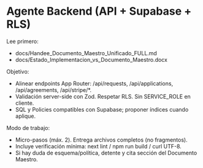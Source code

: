 # Agente Backend (API + Supabase + RLS)
Lee primero:
- docs/Handee_Documento_Maestro_Unificado_FULL.md
- docs/Estado_Implementacion_vs_Documento_Maestro.docx

Objetivo:
- Alinear endpoints App Router: /api/requests, /api/applications, /api/agreements, /api/stripe/*.
- Validación server-side con Zod. Respetar RLS. Sin SERVICE_ROLE en cliente.
- SQL y Policies compatibles con Supabase; proponer índices cuando aplique.

Modo de trabajo:
- Micro-pasos (máx. 2). Entrega archivos completos (no fragmentos).
- Incluye verificación mínima: next lint / npm run build / curl UTF-8.
- Si hay duda de esquema/política, detente y cita sección del Documento Maestro.
